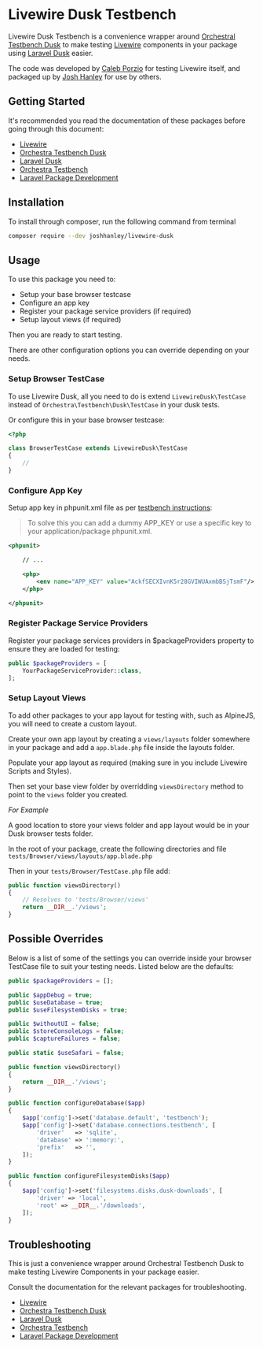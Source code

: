 # Livewire Dusk Testbench

Livewire Dusk Testbench is a convenience wrapper around [Orchestral Testbench Dusk](https://github.com/orchestral/testbench-dusk) to make testing [Livewire](https://github.com/livewire/livewire) components in your package using [Laravel Dusk](https://laravel.com/docs/dusk) easier.

The code was developed by [Caleb Porzio](https://github.com/calebporzio) for testing Livewire itself, and packaged up by [Josh Hanley](https://github.com/joshhanley) for use by others.

## Getting Started

It's recommended you read the documentation of these packages before going through this document:

- [Livewire](https://laravel-livewire.com/docs)
- [Orchestra Testbench Dusk](https://github.com/orchestral/testbench-dusk)
- [Laravel Dusk](https://laravel.com/docs/dusk)
- [Orchestra Testbench](https://github.com/orchestral/testbench)
- [Laravel Package Development](https://laravel.com/docs/packages)

## Installation

To install through composer, run the following command from terminal

```bash
composer require --dev joshhanley/livewire-dusk
```

## Usage

To use this package you need to:

- Setup your base browser testcase
- Configure an app key
- Register your package service providers (if required)
- Setup layout views (if required)

Then you are ready to start testing.

There are other configuration options you can override depending on your needs.

### Setup Browser TestCase

To use Livewire Dusk, all you need to do is extend `LivewireDusk\TestCase` instead of `Orchestra\Testbench\Dusk\TestCase` in your dusk tests.

Or configure this in your base browser testcase:

```php
<?php

class BrowserTestCase extends LivewireDusk\TestCase
{
    //
}
```

### Configure App Key

Setup app key in phpunit.xml file as per [testbench instructions](https://github.com/orchestral/testbench#no-supported-encrypter-found-the-cipher-and--or-key-length-are-invalid):

>To solve this you can add a dummy APP_KEY or use a specific key to your application/package phpunit.xml.

```xml
<phpunit>

    // ...

    <php>
        <env name="APP_KEY" value="AckfSECXIvnK5r28GVIWUAxmbBSjTsmF"/>
    </php>

</phpunit>

```

### Register Package Service Providers

Register your package services providers in $packageProviders property to ensure they are loaded for testing:

```php
public $packageProviders = [
    YourPackageServiceProvider::class,
];
```

### Setup Layout Views

To add other packages to your app layout for testing with, such as AlpineJS, you will need to create a custom layout.

Create your own app layout by creating a `views/layouts` folder somewhere in your package and add a `app.blade.php` file inside the layouts folder.

Populate your app layout as required (making sure in you include Livewire Scripts and Styles).

Then set your base view folder by overridding `viewsDirectory` method to point to the `views` folder you created.

*For Example*

A good location to store your views folder and app layout would be in your Dusk browser tests folder.

In the root of your package, create the following directories and file
`tests/Browser/views/layouts/app.blade.php`

Then in your `tests/Browser/TestCase.php` file add:

```php
public function viewsDirectory()
{
    // Resolves to 'tests/Browser/views'
    return __DIR__.'/views';
}
```


## Possible Overrides

Below is a list of some of the settings you can override inside your browser TestCase file to suit your testing needs. Listed below are the defaults:

```php
public $packageProviders = [];

public $appDebug = true;
public $useDatabase = true;
public $useFilesystemDisks = true;

public $withoutUI = false;
public $storeConsoleLogs = false;
public $captureFailures = false;

public static $useSafari = false;

public function viewsDirectory()
{
    return __DIR__.'/views';
}

public function configureDatabase($app)
{
    $app['config']->set('database.default', 'testbench');
    $app['config']->set('database.connections.testbench', [
        'driver'   => 'sqlite',
        'database' => ':memory:',
        'prefix'   => '',
    ]);
}

public function configureFilesystemDisks($app)
{
    $app['config']->set('filesystems.disks.dusk-downloads', [
        'driver' => 'local',
        'root' => __DIR__.'/downloads',
    ]);
}

```

## Troubleshooting

This is just a convenience wrapper around Orchestral Testbench Dusk to make testing Livewire Components in your package easier.

Consult the documentation for the relevant packages for troubleshooting.

- [Livewire](https://laravel-livewire.com/docs)
- [Orchestra Testbench Dusk](https://github.com/orchestral/testbench-dusk)
- [Laravel Dusk](https://laravel.com/docs/dusk)
- [Orchestra Testbench](https://github.com/orchestral/testbench)
- [Laravel Package Development](https://laravel.com/docs/packages)
